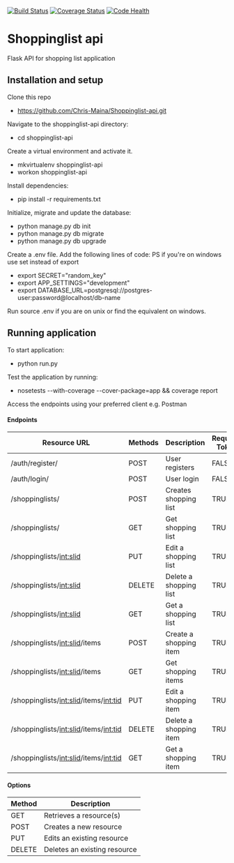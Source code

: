 [![Build Status](https://travis-ci.org/Chris-Maina/Shoppinglist-api.svg?branch=develop)](https://travis-ci.org/Chris-Maina/Shoppinglist-api) [![Coverage Status](https://coveralls.io/repos/github/Chris-Maina/Shoppinglist-api/badge.svg?branch=develop)](https://coveralls.io/github/Chris-Maina/Shoppinglist-api?branch=develop) [![Code Health](https://landscape.io/github/Chris-Maina/Shoppinglist-api/develop/landscape.svg?style=flat)](https://landscape.io/github/Chris-Maina/Shoppinglist-api/develop)


# Shoppinglist api
Flask API for shopping list application

## Installation and setup
Clone this repo
  * https://github.com/Chris-Maina/Shoppinglist-api.git

Navigate to the shoppinglist-api directory:
  * cd shoppinglist-api

Create a virtual environment and activate it.
  * mkvirtualenv shoppinglist-api 
  * workon shoppinglist-api

Install dependencies:
  * pip install -r requirements.txt

Initialize, migrate and update the database:
  * python manage.py db init 
  * python manage.py db migrate 
  * python manage.py db upgrade

Create a .env file. Add the following lines of code: PS if you're on windows use set instead of export
  * export SECRET="random_key"
  * export APP_SETTINGS="development"
  * export DATABASE_URL=postgresql://postgres-user:password@localhost/db-name

Run source .env if you are on unix or find the equivalent on windows.

## Running application
To start application:
  * python run.py
  
Test the application by running:
  * nosetests --with-coverage --cover-package=app && coverage report
  
Access the endpoints using your preferred client e.g. Postman

#### Endpoints

| Resource URL                                | Methods | Description              | Requires Token |
|---------------------------------------------|---------|--------------------------|----------------|  
| /auth/register/                             | POST    | User registers           | FALSE          |
| /auth/login/                                | POST    | User login               | FALSE          |
| /shoppinglists/                             | POST    | Creates shopping list    | TRUE           |
| /shoppinglists/                             | GET     | Get shopping list        | TRUE           |
| /shoppinglists/<int:slid>                   | PUT     | Edit a shopping list     | TRUE           |
| /shoppinglists/<int:slid>                   | DELETE  | Delete a shopping list   | TRUE           |
| /shoppinglists/<int:slid>                   | GET     | Get a shopping list      | TRUE           |
| /shoppinglists/<int:slid>/items             | POST    | Create a shopping item   | TRUE           |
| /shoppinglists/<int:slid>/items             | GET     | Get shopping items       | TRUE           |
| /shoppinglists/<int:slid>/items/<int:tid>   | PUT     | Edit a shopping item     | TRUE           |
| /shoppinglists/<int:slid>/items/<int:tid>   | DELETE  | Delete a shopping item   | TRUE           |
| /shoppinglists/<int:slid>/items/<int:tid>   | GET     | Get a shopping item      | TRUE           |

#### Options

| Method | Description                 |
|--------|-----------------------------|
| GET    | Retrieves a resource(s)     |
| POST   | Creates a new resource      |
| PUT    | Edits an existing resource  |
| DELETE | Deletes an existing resource|